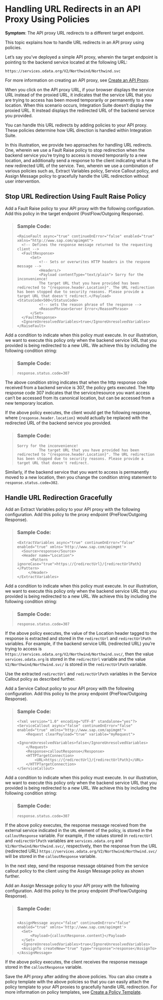 <!-- loio9e63c015a69f4c85b3273cc566bb5633 -->

# Handling URL Redirects in an API Proxy Using Policies

**Symptom**: The API proxy URL redirects to a different target endpoint.

This topic explains how to handle URL redirects in an API proxy using policies.

Let’s say you’ve deployed a simple API proxy, wherein the target endpoint is pointing to the backend service located at the following URL:

`https://services.odata.org/V2/Northwind/Northwind.svc`

For more information on creating an API proxy, see [Create an API Proxy](create-an-api-proxy-4ac0431.md).

When you click on the API proxy URL, if your browser displays the service URL instead of the proxied URL, it indicates that the service URL that you are trying to access has been moved temporarily or permanently to a new location. When this scenario occurs, Integration Suite doesn’t display the proxied URL. It instead displays the redirected URL of the backend service you provided.

You can handle this URL redirects by adding policies to your API proxy. These policies determine how URL direction is handled within Integration Suite.

In this illustration, we provide two approaches for handling URL redirects. One, wherein we use a Fault Raise policy to stop redirection when the backend service you’re trying to access is moved temporarily to a new location, and additionally send a response to the client indicating what is the new redirected URL of the service. Two, wherein we use a combination of various policies such as, Extract Variables policy, Service Callout policy, and Assign Message policy to gracefully handle the URL redirection without user intervention.



<a name="loio9e63c015a69f4c85b3273cc566bb5633__section_ybg_kbz_fnb"/>

## Stop URL Redirection Using Fault Raise Policy

Add a Fault Raise policy to your API proxy with the following configuration. Add this policy in the target endpoint \(PostFlow/Outgoing Response\).

> ### Sample Code:  
> ```
> <RaiseFault async="true" continueOnError="false" enabled="true" xmlns="http://www.sap.com/apimgmt">
> 	<!-- Defines the response message returned to the requesting client -->
> 	<FaultResponse>
> 		<Set>
> 			<!-- Sets or overwrites HTTP headers in the respone message -->
> 			<Headers/>
> 			<Payload contentType="text/plain"> Sorry for the inconvenience!
> 			The target URL that you have provided has been redirected to "{response.header.Location}". The URL redirection has been stopped due to security reasons. Please provide a target URL that doesn't redirect.</Payload> <StatusCode>500</StatusCode>
> 			<!-- sets the reason phrase of the response -->
> 			<ReasonPhrase>Server Error</ReasonPhrase>
> 		</Set>
> 	</FaultResponse>
> 	<IgnoreUnresolvedVariables>true</IgnoreUnresolvedVariables>
> </RaiseFault>
> 
> ```

Add a condition to indicate when this policy must execute. In our illustration, we want to execute this policy only when the backend service URL that you provided is being redirected to a new URL. We achieve this by including the following condition string:

> ### Sample Code:  
> ```
> response.status.code=307
> ```

The above condition string indicates that when the http response code received from a backend service is 307, the policy gets executed. The http response code 307 indicates that the service/resource you want access can’t be accessed from its canonical location, but can be accessed from a new temporary location.

If the above policy executes, the client would get the following response, where `{response.header.location}` would actually be replaced with the redirected URL of the backend service you provided.

> ### Sample Code:  
> ```
> Sorry for the inconvenience!
> 			The target URL that you have provided has been redirected to "{response.header.Location}". The URL redirection has been stopped due to security reasons. Please provide a target URL that doesn't redirect.
> 
> ```

Similarly, if the backend service that you want to access is permanently moved to a new location, then you change the condition string statement to `response.status.code=302`.



<a name="loio9e63c015a69f4c85b3273cc566bb5633__section_ryx_lbz_fnb"/>

## Handle URL Redirection Gracefully

Add an Extract Variables policy to your API proxy with the following configuration. Add this policy to the proxy endpoint \(PreFlow/Outgoing Response\).

> ### Sample Code:  
> ```
> <ExtractVariables async="true" continueOnError="false" enabled="true" xmlns='http://www.sap.com/apimgmt'>
> 	<Source>response</Source>
> 	<Header name="Location">
>       <Pattern ignoreCase="true">https://{redirectUrl}/{redirectUrlPath}</Pattern>
>      </Header>
> </ExtractVariables>
> ```

Add a condition to indicate when this policy must execute. In our illustration, we want to execute this policy only when the backend service URL that you provided is being redirected to a new URL. We achieve this by including the following condition string:

> ### Sample Code:  
> ```
> response.status.code=307
> ```

If the above policy executes, the value of the Location header tagged to the response is extracted and stored in the `redirectUrl` and `redirectUrlPath` variables. For example, if the backend service URL \(redirected URL\) you’re trying to access is `https://services.odata.org/V2/Northwind/Northwind.svc/`, then the value `services.odata.org` is stored in the `redirectUrl` variable and the value `V2/Northwind/Northwind.svc/` is stored in the `redirectUrlPath` variable.

Use the extracted `redirectUrl` and `redirectUrlPath` variables in the Service Callout policy as described further.

Add a Service Callout policy to your API proxy with the following configuration. Add this policy to the proxy endpoint \(PreFlow/Outgoing Response\).

> ### Sample Code:  
> ```
> <?xml version="1.0" encoding="UTF-8" standalone="yes"?>
> <ServiceCallout async="false" continueOnError="false" enabled="true" xmlns="http://www.sap.com/apimgmt">
>     <Request clearPayload="true" variable="myRequest">
>         <IgnoreUnresolvedVariables>false</IgnoreUnresolvedVariables>
>     </Request>
>     <Response>calloutResponse</Response>
>     <HTTPTargetConnection>
>         <URL>https://{redirectUrl}/{redirectUrlPath}</URL>
>     </HTTPTargetConnection>
> </ServiceCallout>
> 
> ```

Add a condition to indicate when this policy must execute. In our illustration, we want to execute this policy only when the backend service URL that you provided is being redirected to a new URL. We achieve this by including the following condition string:

> ### Sample Code:  
> ```
> response.status.code=307
> ```

If the above policy executes, the response message received from the external service indicated in the `URL` element of the policy, is stored in the `calloutResponse` variable. For example, if the values stored in `redirectUrl` and `redirectUrlPath` variables are `services.odata.org` and `V2/Northwind/Northwind.svc/`, respectively, then the response from the URL \(redirected URL\) `https://services.odata.org/V2/Northwind/Northwind.svc/` will be stored in the `calloutResponse` variable.

In the next step, send the response message obtained from the service callout policy to the client using the Assign Message policy as shown further.

Add an Assign Message policy to your API proxy with the following configuration. Add this policy to the proxy endpoint \(PreFlow/Outgoing Response\).

> ### Sample Code:  
> ```
> 
> <AssignMessage async="false" continueOnError="false" enabled="true" xmlns='http://www.sap.com/apimgmt'>
> 	<Set>
> 		<Payload>{calloutResponse.content}</Payload>
> 	</Set>
> 	<IgnoreUnresolvedVariables>true</IgnoreUnresolvedVariables>
> 	<AssignTo createNew="true" type="response">response</AssignTo>
> </AssignMessage>
> ```

If the above policy executes, the client receives the response message stored in the `calloutResponse` variable.

Save the API proxy after adding the above policies. You can also create a policy template with the above policies so that you can easily attach the policy template to your API proxies to gracefully handle URL redirection. For more information on policy templates, see [Create a Policy Template](create-a-policy-template-c5d1872.md).

